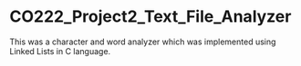 # CO222_Project2_Text_File_Analyzer
This was a character and word analyzer which was implemented using Linked Lists in C language.
